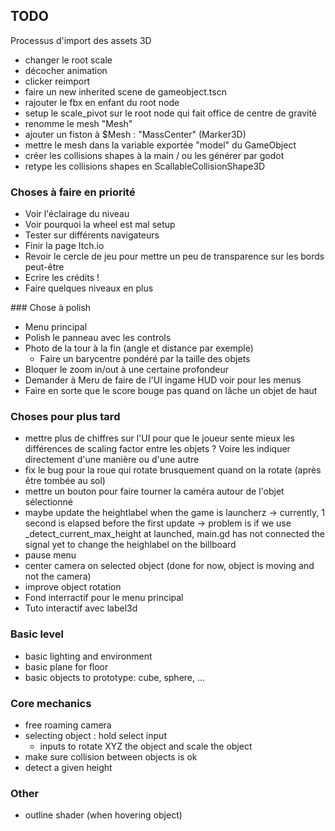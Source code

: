 ## TODO

Processus d'import des assets 3D
- changer le root scale
- décocher animation
- clicker reimport
- faire un new inherited scene de gameobject.tscn
- rajouter le fbx en enfant du root node
- setup le scale_pivot sur le root node qui fait office de centre de gravité
- renomme le mesh "Mesh"
- ajouter un fiston à $Mesh : "MassCenter" (Marker3D)
- mettre le mesh dans la variable exportée "model" du GameObject
- créer les collisions shapes à la main / ou les générer par godot
- retype les collisions shapes en ScallableCollisionShape3D



### Choses à faire en priorité
- Voir l'éclairage du niveau
- Voir pourquoi la wheel est mal setup
- Tester sur différents navigateurs
- Finir la page Itch.io
- Revoir le cercle de jeu pour mettre un peu de transparence sur les bords peut-être
- Ecrire les crédits !
- Faire quelques niveaux en plus

### Chose à polish
- Menu principal
- Polish le panneau avec les controls
- Photo de la tour à la fin (angle et distance par exemple)
	- Faire un barycentre pondéré par la taille des objets
- Bloquer le zoom in/out à une certaine profondeur
- Demander à Meru de faire de l'UI ingame HUD voir pour les menus
- Faire en sorte que le score bouge pas quand on lâche un objet de haut


### Choses pour plus tard
- mettre plus de chiffres sur l'UI pour que le joueur sente mieux les différences
	de scaling factor entre les objets ? Voire les indiquer directement d'une
	manière ou d'une autre
- fix le bug pour la roue qui rotate brusquement quand on la rotate (après être tombée au sol)
- mettre un bouton pour faire tourner la caméra autour de l'objet sélectionné
- maybe update the heightlabel when the game is launcherz
	-> currently, 1 second is elapsed before the first update
	-> problem is if we use _detect_current_max_height at launched,
	main.gd has not connected the signal yet to change the heighlabel on the billboard
- pause menu
- center camera on selected object (done for now, object is moving and not the camera)
- improve object rotation
- Fond interractif pour le menu principal
- Tuto interactif avec label3d


### Basic level
- basic lighting and environment
- basic plane for floor
- basic objects to prototype: cube, sphere, ...

### Core mechanics
- free roaming camera
- selecting object : hold select input
	- inputs to rotate XYZ the object and scale the object
- make sure collision between objects is ok
- detect a given height

### Other
- outline shader (when hovering object)
